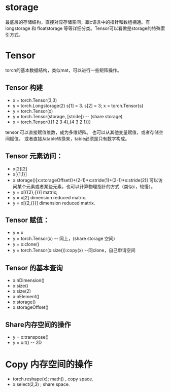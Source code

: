 # storage
最底层的存储结构，直接对应存储空间，跟c语言中的指针和数组相通。有longstorage 和 floatstorage 等等详细分类。Tensor可以看做是storage的特殊索引方式。

# Tensor
torch的基本数据结构，类似mat，可以进行一些矩阵操作。

## Tensor 构建
- x = torch.Tensor(3,3)
- s = torch.Longstorage(2) s[1] = 3. s[2] = 3; x = torch.Tensor(s)
- y = torch.Tensor(x)
- y = torch.Tensor(storage, [stride]) -- (share storage)
- x = torch.Tensor({{1 2  3 4},{4 3 2 1}})

tensor 可以直接赋值维数，成为多维矩阵。
也可以从其他变量赋值，或者存储空间赋值。
或者直接从table转换来，table必须是只有数字构成。

## Tensor 元素访问：
- x[2][2]
- x[{1,1}]
- x:storage()[x:storageOffset()+(2-1)*x:stride(1)+(2-1)*x:stride(2)]
可以访问某个元素或者某些元素，也可以计算物理指针的方式（类似c，较慢）。
- y = x[{{2},{}}]   matrix;
- y = x[2] dimension reduced matrix.
- y = x[{2,{}}] dimension reduced matrix.

## Tensor 赋值：
- y = x 
- y = torch.Tensor(x) -- 同上，(share storage 空间)
- y = x:clone()
- y = torch.Tensor(x:size()):copy(x)  --同clone，自己申请空间

##  Tensor 的基本查询
- x:nDimension()
- x:size()
- x:size(2)
- x:nElement()
- x:storage()
- x:storageOffset()

## Share内存空间的操作
- y = x:transpose() 
- y = x:t()  -- 2D

# Copy 内存空间的操作
- torch.reshape(x);  math() , copy space.
- x:select(2,3) ;  share space.

